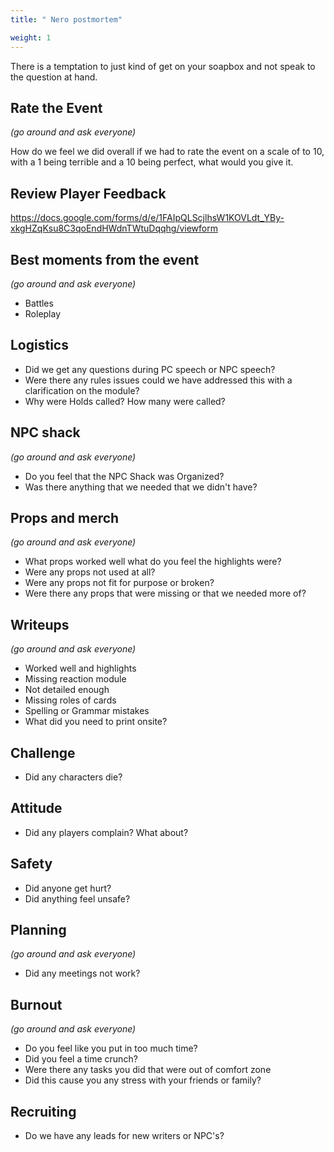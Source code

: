 ```yaml
---
title: " Nero postmortem"

weight: 1
---
```

There is a temptation to just kind of get on your soapbox and not speak to the question at hand. 

## Rate the Event

*(go around and ask everyone)*

How do we feel we did overall if we had to rate the event on a scale of to 10, with a 1 being terrible and a 10 being perfect, what would you give it.

## Review Player Feedback 

https://docs.google.com/forms/d/e/1FAIpQLScjlhsW1KOVLdt_YBy-xkgHZqKsu8C3qoEndHWdnTWtuDqqhg/viewform


## Best moments from the event

*(go around and ask everyone)*

- Battles
- Roleplay

## Logistics 

- Did we get any questions during PC speech or NPC speech?
- Were there any rules issues could we have addressed this with a clarification on the module?
- Why were Holds called? How many were called? 

## NPC shack

*(go around and ask everyone)*

- Do you feel that the NPC Shack was Organized?
- Was there anything that we needed that we didn't have?

## Props and merch

*(go around and ask everyone)*

- What props worked well what do you feel the highlights were?
- Were any props not used at all?
- Were any props not fit for purpose or broken?
- Were there any props that were missing or that we needed more of?

## Writeups

*(go around and ask everyone)*

- Worked well and highlights
- Missing reaction module
- Not detailed enough
- Missing roles of cards
- Spelling or Grammar mistakes
- What did you need to print onsite?


## Challenge

- Did any characters die?

## Attitude

- Did any players complain? What about? 

## Safety

- Did anyone get hurt?
- Did anything feel unsafe?

## Planning 

*(go around and ask everyone)*

- Did any meetings not work?

## Burnout 
*(go around and ask everyone)*

- Do you feel like you put in too much time?
- Did you feel a time crunch?
- Were there any tasks you did that were out of comfort zone 
- Did this cause you any stress with your friends or family? 

## Recruiting 

- Do we have any leads for new writers or NPC's? 
